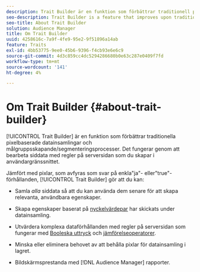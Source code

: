 ```yaml
---
description: Trait Builder är en funktion som förbättrar traditionell pixelbaserad datainsamling och målgruppsskapande/segmenteringsprocesser. Det fungerar genom att bearbeta siddata med regler på serversidan som du skapar i användargränssnittet.
seo-description: Trait Builder is a feature that improves upon traditional pixel-based data collection and audience creation/segmentation processes. It works by processing page data with server-side rules you create in the user interface.
seo-title: About Trait Builder
solution: Audience Manager
title: Om Trait Builder
uuid: 4258616c-7a9f-4fe9-95e2-9f51896a14ab
feature: Traits
exl-id: 4bb53775-9ee0-45b6-9396-f4cb93e6e6c9
source-git-commit: 4d3c859cc4dc5294286680b0e63c287e0409f7fd
workflow-type: tm+mt
source-wordcount: '141'
ht-degree: 4%

---
```


# Om Trait Builder {#about-trait-builder}

[!UICONTROL Trait Builder] är en funktion som förbättrar traditionella pixelbaserade datainsamlingar och målgruppsskapande/segmenteringsprocesser. Det fungerar genom att bearbeta siddata med regler på serversidan som du skapar i användargränssnittet.

<!-- c_tb_about.xml -->

Jämfört med pixlar, som avfyras som svar på enkla&quot;ja&quot;- eller&quot;true&quot;-förhållanden, [!UICONTROL Trait Builder] gör att du kan:

* Samla *alla* siddata så att du kan använda dem senare för att skapa relevanta, användbara egenskaper.
* Skapa egenskaper baserat på [nyckelvärdepar](../../reference/key-value-pairs-explained.md) har skickats under datainsamling.
* Utvärdera komplexa dataförhållanden med regler på serversidan som fungerar med [Booleska uttryck](../../reference/boolean-expressions-tsb.md) och [jämförelseoperatorer](../../features/traits/trait-comparison-operators.md).

* Minska eller eliminera behovet av att behålla pixlar för datainsamling i lagret.
* Bildskärmsprestanda med [!DNL Audience Manager] rapporter.
